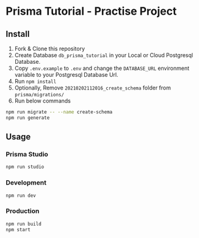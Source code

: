 # Prisma Tutorial - Practise Project

## Install

1. Fork & Clone this repository
1. Create Database `db_prisma_tutorial` in your Local or Cloud Postgresql Database.
1. Copy `.env.example` to `.env` and change the `DATABASE_URL` environment variable to your Postgresql Database Url.
1. Run `npm install`
1. Optionally, Remove `20210202112016_create_schema` folder from `prisma/migrations/`
1. Run below commands

```bash
npm run migrate -- --name create-schema
npm run generate
```

## Usage

### Prisma Studio

```bash
npm run studio
```

### Development

```bash
npm run dev
```

### Production

```bash
npm run build
npm start
```
